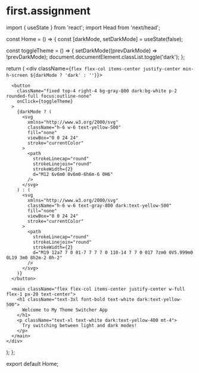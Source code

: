 # first.assignment
import { useState } from 'react';
import Head from 'next/head';

const Home = () => {
  const [darkMode, setDarkMode] = useState(false);

  const toggleTheme = () => {
    setDarkMode((prevDarkMode) => !prevDarkMode);
    document.documentElement.classList.toggle('dark');
  };

  return (
    <div className={`flex flex-col items-center justify-center min-h-screen ${darkMode ? 'dark' : ''}`}>
      <Head>
        <title>Theme Switcher</title>
        <link rel="icon" href="/favicon.ico" />
      </Head>

      <button
        className="fixed top-4 right-4 bg-gray-800 dark:bg-white p-2 rounded-full focus:outline-none"
        onClick={toggleTheme}
      >
        {darkMode ? (
          <svg
            xmlns="http://www.w3.org/2000/svg"
            className="h-6 w-6 text-yellow-500"
            fill="none"
            viewBox="0 0 24 24"
            stroke="currentColor"
          >
            <path
              strokeLinecap="round"
              strokeLinejoin="round"
              strokeWidth={2}
              d="M12 6v6m0 0v6m0-6h6m-6 0H6"
            />
          </svg>
        ) : (
          <svg
            xmlns="http://www.w3.org/2000/svg"
            className="h-6 w-6 text-gray-800 dark:text-yellow-500"
            fill="none"
            viewBox="0 0 24 24"
            stroke="currentColor"
          >
            <path
              strokeLinecap="round"
              strokeLinejoin="round"
              strokeWidth={2}
              d="M19 12a7 7 0 01-7 7 7 7 0 110-14 7 7 0 017 7zm0 0V5.999m0 0L19 3m0 8h2m-2 0h-2"
            />
          </svg>
        )}
      </button>

      <main className="flex flex-col items-center justify-center w-full flex-1 px-20 text-center">
        <h1 className="text-3xl font-bold text-white dark:text-yellow-500">
          Welcome to My Theme Switcher App
        </h1>
        <p className="text-xl text-white dark:text-yellow-400 mt-4">
          Try switching between light and dark modes!
        </p>
      </main>
    </div>
  );
};

export default Home;
